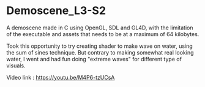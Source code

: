 # Demoscene_L3-S2
A demoscene made in C using OpenGL, SDL and GL4D, with the limitation of the executable and assets that needs to be at a maximum of 64 kilobytes.

Took this opportunity to try creating shader to make wave on water, using the sum of sines technique.
But contrary to making somewhat real looking water, I went and had fun doing "extreme waves" for different type of visuals.

Video link : https://youtu.be/M4P6-tzUCsA
